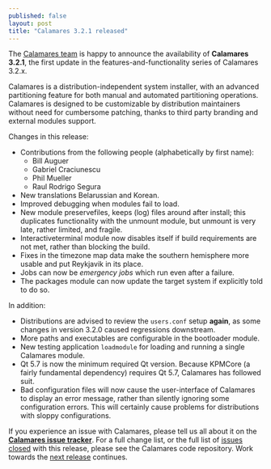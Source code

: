 ```yaml
---
published: false
layout: post
title: "Calamares 3.2.1 released"
---
```

The [Calamares team](https://calamares.io/team/) is happy to announce the
availability of **Calamares 3.2.1**, the first update in
the features-and-functionality series of Calamares 3.2.x.

Calamares is a distribution-independent system installer, with an advanced
partitioning feature for both manual and automated partitioning operations.
Calamares is designed to be customizable by distribution maintainers without
need for cumbersome patching, thanks to third party branding and external
modules support.

<!--more-->

Changes in this release:
 * Contributions from the following people (alphabetically by first name):
   - Bill Auguer 
   - Gabriel Craciunescu
   - Phil Mueller
   - Raul Rodrigo Segura
 * New translations Belarussian and Korean.
 * Improved debugging when modules fail to load.
 * New module preservefiles, keeps (log) files around after install;
   this duplicates functionality with the unmount module, but unmount
   is very late, rather limited, and fragile.
 * Interactiveterminal module now disables itself if build requirements
   are not met, rather than blocking the build.
 * Fixes in the timezone map data make the southern hemisphere more
   usable and put Reykjavik in its place.
 * Jobs can now be *emergency jobs* which run even after a failure.
 * The packages module can now update the target system if explicitly
   told to do so.

In addition:
 * Distributions are advised to review the `users.conf` setup **again**,
   as some changes in version 3.2.0 caused regressions downstream.
 * More paths and executables are configurable in the bootloader module.
 * New testing application `loadmodule` for loading and running a
   single Calamares module.
 * Qt 5.7 is now the minimum required Qt version. Because KPMCore
   (a fairly fundamental dependency) requires Qt 5.7, Calamares
   has followed suit.
 * Bad configuration files will now cause the user-interface of
   Calamares to display an error message, rather than silently
   ignoring some configuration errors. This will certainly cause
   problems for distributions with sloppy configurations.

If you experience an issue with Calamares, please tell us all about it
on the [**Calamares issue tracker**][1]. For a full change list, or
the full list of [issues closed][2] with this release, please see the
Calamares code repository. Work towards the [next release][3] continues.

[1]: https://github.com/calamares/calamares/issues
[2]: https://github.com/calamares/calamares/issues?q=milestone%3Av3.2.1
[3]: https://github.com/calamares/calamares/milestone/45
